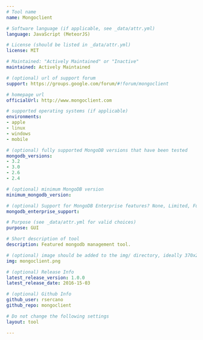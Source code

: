 ```yaml
---
# Tool name
name: Mongoclient

# Software language (if applicable, see _data/attr.yml)
language: JavaScript (MeteorJS)

# License (should be listed in _data/attr.yml)
license: MIT

# Maintained: "Actively Maintained" or "Inactive"
maintained: Actively Maintained

# (optional) url of support forum
support: https://groups.google.com/forum/#!forum/mongoclient

# homepage url
officialUrl: http://www.mongoclient.com

# supported operating systems (if applicable)
environments:
- apple
- linux
- windows
- mobile

# (optional) fully supported MongoDB versions that have been tested
mongodb_versions:
- 3.2
- 3.0
- 2.6
- 2.4

# (optional) minimum MongoDB version
minimum_mongodb_version:

# (optional) Support for MongoDB Enterprise features? None, Limited, Full
mongodb_enterprise_support: 

# Purpose (see _data/attr.yml for valid choices)
purpose: GUI

# Short description of tool
description: Featured mongodb management tool. 

# (optional) image should be added to the img/ directory, ideally 370x200px
img: mongoclient.png

# (optional) Release Info
latest_release_version: 1.0.0
latest_release_date: 2016-15-03

# (optional) Github Info
github_user: rsercano
github_repo: mongoclient

# Do not change the following settings
layout: tool

---
```

